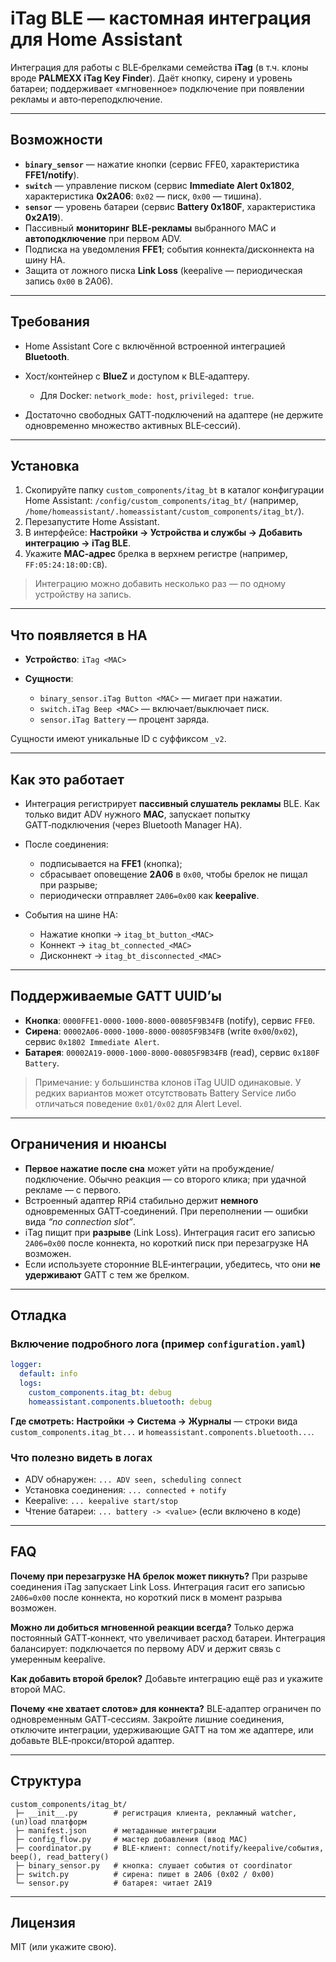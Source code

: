 # iTag BLE — кастомная интеграция для Home Assistant

Интеграция для работы с BLE‑брелками семейства **iTag** (в т.ч. клоны вроде **PALMEXX iTag Key Finder**). Даёт кнопку, сирену и уровень батареи; поддерживает «мгновенное» подключение при появлении рекламы и авто‑переподключение.

---

## Возможности

* **`binary_sensor`** — нажатие кнопки (сервис FFE0, характеристика **FFE1/notify**).
* **`switch`** — управление писком (сервис **Immediate Alert 0x1802**, характеристика **0x2A06**: `0x02` — писк, `0x00` — тишина).
* **`sensor`** — уровень батареи (сервис **Battery 0x180F**, характеристика **0x2A19**).
* Пассивный **мониторинг BLE‑рекламы** выбранного MAC и **автоподключение** при первом ADV.
* Подписка на уведомления **FFE1**; события коннекта/дисконнекта на шину HA.
* Защита от ложного писка **Link Loss** (keepalive — периодическая запись `0x00` в 2A06).

---

## Требования

* Home Assistant Core с включённой встроенной интеграцией **Bluetooth**.
* Хост/контейнер с **BlueZ** и доступом к BLE‑адаптеру.

  * Для Docker: `network_mode: host`, `privileged: true`.
* Достаточно свободных GATT‑подключений на адаптере (не держите одновременно множество активных BLE‑сессий).

---

## Установка

1. Скопируйте папку `custom_components/itag_bt` в каталог конфигурации Home Assistant:
   `/config/custom_components/itag_bt/`
   (например, `/home/homeassistant/.homeassistant/custom_components/itag_bt/`).
2. Перезапустите Home Assistant.
3. В интерфейсе: **Настройки → Устройства и службы → Добавить интеграцию → iTag BLE**.
4. Укажите **MAC‑адрес** брелка в верхнем регистре (например, `FF:05:24:18:0D:CB`).

> Интеграцию можно добавить несколько раз — по одному устройству на запись.

---

## Что появляется в HA

* **Устройство**: `iTag <MAC>`
* **Сущности**:

  * `binary_sensor.iTag Button <MAC>` — мигает при нажатии.
  * `switch.iTag Beep <MAC>` — включает/выключает писк.
  * `sensor.iTag Battery` — процент заряда.

Сущности имеют уникальные ID с суффиксом `_v2`.

---

## Как это работает

* Интеграция регистрирует **пассивный слушатель рекламы** BLE. Как только видит ADV нужного **MAC**, запускает попытку GATT‑подключения (через Bluetooth Manager HA).
* После соединения:

  * подписывается на **FFE1** (кнопка);
  * сбрасывает оповещение **2A06** в `0x00`, чтобы брелок не пищал при разрыве;
  * периодически отправляет `2A06=0x00` как **keepalive**.
* События на шине HA:

  * Нажатие кнопки → `itag_bt_button_<MAC>`
  * Коннект → `itag_bt_connected_<MAC>`
  * Дисконнект → `itag_bt_disconnected_<MAC>`

---

## Поддерживаемые GATT UUID’ы

* **Кнопка**: `0000FFE1-0000-1000-8000-00805F9B34FB` (notify), сервис `FFE0`.
* **Сирена**: `00002A06-0000-1000-8000-00805F9B34FB` (write `0x00`/`0x02`), сервис `0x1802 Immediate Alert`.
* **Батарея**: `00002A19-0000-1000-8000-00805F9B34FB` (read), сервис `0x180F Battery`.

> Примечание: у большинства клонов iTag UUID одинаковые. У редких вариантов может отсутствовать Battery Service либо отличаться поведение `0x01/0x02` для Alert Level.

---

## Ограничения и нюансы

* **Первое нажатие после сна** может уйти на пробуждение/подключение. Обычно реакция — со второго клика; при удачной рекламе — с первого.
* Встроенный адаптер RPi4 стабильно держит **немного** одновременных GATT‑соединений. При переполнении — ошибки вида *“no connection slot”*.
* iTag пищит при **разрыве** (Link Loss). Интеграция гасит его записью `2A06=0x00` после коннекта, но короткий писк при перезагрузке HA возможен.
* Если используете сторонние BLE‑интеграции, убедитесь, что они **не удерживают** GATT с тем же брелком.

---

## Отладка

### Включение подробного лога (пример `configuration.yaml`)

```yaml
logger:
  default: info
  logs:
    custom_components.itag_bt: debug
    homeassistant.components.bluetooth: debug
```

**Где смотреть:**
**Настройки → Система → Журналы** — строки вида `custom_components.itag_bt...` и `homeassistant.components.bluetooth...`.

### Что полезно видеть в логах

* ADV обнаружен: `... ADV seen, scheduling connect`
* Установка соединения: `... connected + notify`
* Keepalive: `... keepalive start/stop`
* Чтение батареи: `... battery -> <value>` (если включено в коде)

---

## FAQ

**Почему при перезагрузке HA брелок может пикнуть?**
При разрыве соединения iTag запускает Link Loss. Интеграция гасит его записью `2A06=0x00` после коннекта, но короткий писк в момент разрыва возможен.

**Можно ли добиться мгновенной реакции всегда?**
Только держа постоянный GATT‑коннект, что увеличивает расход батареи. Интеграция балансирует: подключается по первому ADV и держит связь с умеренным keepalive.

**Как добавить второй брелок?**
Добавьте интеграцию ещё раз и укажите второй MAC.

**Почему «не хватает слотов» для коннекта?**
BLE‑адаптер ограничен по одновременным GATT‑сессиям. Закройте лишние соединения, отключите интеграции, удерживающие GATT на том же адаптере, или добавьте BLE‑прокси/второй адаптер.

---

## Структура

```
custom_components/itag_bt/
 ├─ __init__.py        # регистрация клиента, рекламный watcher, (un)load платформ
 ├─ manifest.json      # метаданные интеграции
 ├─ config_flow.py     # мастер добавления (ввод MAC)
 ├─ coordinator.py     # BLE‑клиент: connect/notify/keepalive/события, beep(), read_battery()
 ├─ binary_sensor.py   # кнопка: слушает события от coordinator
 ├─ switch.py          # сирена: пишет в 2A06 (0x02 / 0x00)
 └─ sensor.py          # батарея: читает 2A19
```

---

## Лицензия

MIT (или укажите свою).
